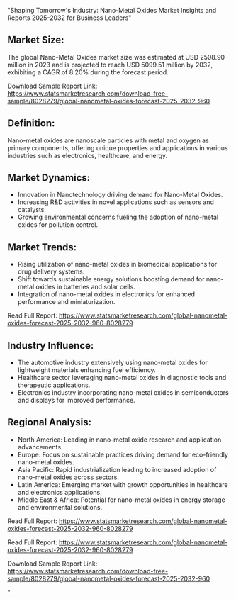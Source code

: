 "Shaping Tomorrow's Industry: Nano-Metal Oxides Market Insights and Reports 2025-2032 for Business Leaders"

<html>
<h2>Market Size:</h2>
<p>The global Nano-Metal Oxides market size was estimated at USD 2508.90 million in 2023 and is projected to reach USD 5099.51 million by 2032, exhibiting a CAGR of 8.20% during the forecast period.</p>
<p>Download Sample Report Link: <a href='https://www.statsmarketresearch.com/download-free-sample/8028279/global-nanometal-oxides-forecast-2025-2032-960'>https://www.statsmarketresearch.com/download-free-sample/8028279/global-nanometal-oxides-forecast-2025-2032-960</a></p>

<h2>Definition:</h2>
<p>Nano-metal oxides are nanoscale particles with metal and oxygen as primary components, offering unique properties and applications in various industries such as electronics, healthcare, and energy.</p>

<h2>Market Dynamics:</h2>
<ul>
<li>Innovation in Nanotechnology driving demand for Nano-Metal Oxides.</li>
<li>Increasing R&D activities in novel applications such as sensors and catalysts.</li>
<li>Growing environmental concerns fueling the adoption of nano-metal oxides for pollution control.</li>
</ul>

<h2>Market Trends:</h2>
<ul>
<li>Rising utilization of nano-metal oxides in biomedical applications for drug delivery systems.</li>
<li>Shift towards sustainable energy solutions boosting demand for nano-metal oxides in batteries and solar cells.</li>
<li>Integration of nano-metal oxides in electronics for enhanced performance and miniaturization.</li>
</ul>
<p>Read Full Report: <a href='https://www.statsmarketresearch.com/global-nanometal-oxides-forecast-2025-2032-960-8028279'>https://www.statsmarketresearch.com/global-nanometal-oxides-forecast-2025-2032-960-8028279</a></p>

<h2>Industry Influence:</h2>
<ul>
<li>The automotive industry extensively using nano-metal oxides for lightweight materials enhancing fuel efficiency.</li>
<li>Healthcare sector leveraging nano-metal oxides in diagnostic tools and therapeutic applications.</li>
<li>Electronics industry incorporating nano-metal oxides in semiconductors and displays for improved performance.</li>
</ul>

<h2>Regional Analysis:</h2>
<ul>
<li>North America: Leading in nano-metal oxide research and application advancements.</li>
<li>Europe: Focus on sustainable practices driving demand for eco-friendly nano-metal oxides.</li>
<li>Asia Pacific: Rapid industrialization leading to increased adoption of nano-metal oxides across sectors.</li>
<li>Latin America: Emerging market with growth opportunities in healthcare and electronics applications.</li>
<li>Middle East & Africa: Potential for nano-metal oxides in energy storage and environmental solutions.</li>
</ul>
<p>Read Full Report: <a href='https://www.statsmarketresearch.com/global-nanometal-oxides-forecast-2025-2032-960-8028279'>https://www.statsmarketresearch.com/global-nanometal-oxides-forecast-2025-2032-960-8028279</a></p>
</html>
<p>Read Full Report: <a href='https://www.statsmarketresearch.com/global-nanometal-oxides-forecast-2025-2032-960-8028279'>https://www.statsmarketresearch.com/global-nanometal-oxides-forecast-2025-2032-960-8028279</a></p>
<p>Download Sample Report Link: <a href='https://www.statsmarketresearch.com/download-free-sample/8028279/global-nanometal-oxides-forecast-2025-2032-960'>https://www.statsmarketresearch.com/download-free-sample/8028279/global-nanometal-oxides-forecast-2025-2032-960</a></p>"

